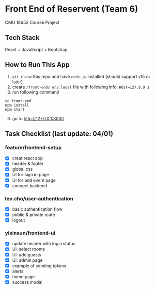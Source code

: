 # Front End of Reservent (Team 6)

CMU 18653 Course Project

## Tech Stack

React + JavaScript + Bootstrap

## How to Run This App

1. `git clone` this repo and have `node.js` installed (should support v15 or later)
2. create `/front-end/.env.local` file with following info: `HOST=127.0.0.1`
3. run following command

```
cd front-end
npm install
npm start
```

3. go to http://127.0.0.1:3000

## Task Checklist (last update: 04/01)

### feature/frontend-setup

- [x] creat react app
- [x] header & footer
- [x] global css
- [x] UI for sign in page
- [x] UI for add event page
- [x] connect backend

### leo.cho/user-authentication

- [x] basic authentication flow
- [x] public & private route
- [x] logout

### yixinsun/frontend-ui

- [x] update header with login status
- [x] UI: select rooms
- [x] UI: add guests
- [x] UI: admin page
- [x] example of sending tokens
- [x] alerts
- [x] home page
- [x] success modal
